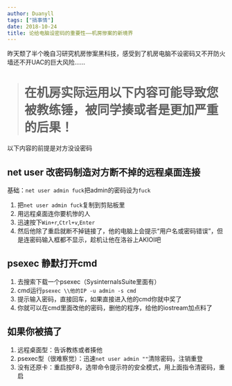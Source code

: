 ```yaml
---
author: Duanyll
tags: ["搞事情"]
date: 2018-10-24
title: 论给电脑设密码的重要性——机房惨案的新境界
---
```


昨天颓了半个晚自习研究机房惨案黑科技，感受到了机房电脑不设密码又不开防火墙还不开UAC的巨大风险……

> # **在机房实际运用以下内容可能导致您被教练锤，被同学揍或者是更加严重的后果！**

<!-- more -->

以下内容的前提是对方没设密码

## net user 改密码制造对方断不掉的远程桌面连接

基础：`net user admin fuck`把admin的密码设为`fuck`

1. 把`net user admin fuck`复制到剪贴板里
2. 用远程桌面连你要机惨的人
3. 迅速按下`Win+r`,`Ctrl+v`,`Enter`
4. 然后他除了重启就断不掉链接了，他的电脑上会提示“用户名或密码错误”，但是连密码输入框都不显示，趁机让他在洛谷上AKIOI吧

## psexec 静默打开cmd

1. 去搜索下载一个psexec（SysinternalsSuite里面有）
2. cmd运行`psexec \\他的IP -u admin -s cmd`
3. 提示输入密码，直接回车，如果直接进入他的cmd你就中奖了
4. 你就可以在cmd里面改他的密码，删他的程序，给他的iostream加点料了

## 如果你被搞了

1. 远程桌面型：告诉教练或者揍他
2. psexec型（很难察觉）：迅速`net user admin ""`清除密码，注销重登
3. 没有还原卡：重启按F8，选带命令提示符的安全模式，用上面指令清密码，重启
